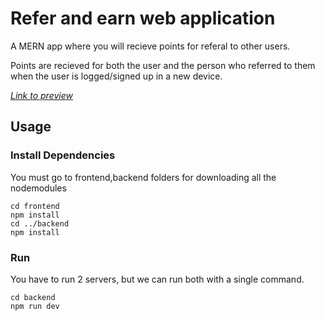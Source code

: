 # Refer and earn web application

A MERN app where you will recieve points for referal to other users.

Points are recieved for both the user and the person who referred to them when the user is logged/signed up in a new device.

[_Link to preview_](https://refernearn2022.netlify.app/)

## Usage

### Install Dependencies

You must go to frontend,backend folders for downloading all the nodemodules


```
cd frontend
npm install
cd ../backend
npm install
```

### Run

You have to run 2 servers, but we can run both with a single command.

```
cd backend
npm run dev
```
